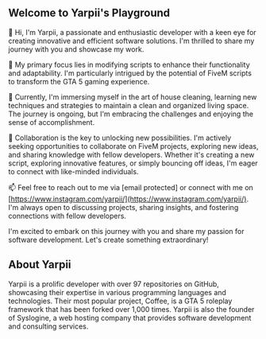 ## Welcome to Yarpii's Playground

👋 Hi, I'm Yarpii, a passionate and enthusiastic developer with a keen eye for creating innovative and efficient software solutions. I'm thrilled to share my journey with you and showcase my work.

👀 My primary focus lies in modifying scripts to enhance their functionality and adaptability. I'm particularly intrigued by the potential of FiveM scripts to transform the GTA 5 gaming experience.

🌱 Currently, I'm immersing myself in the art of house cleaning, learning new techniques and strategies to maintain a clean and organized living space. The journey is ongoing, but I'm embracing the challenges and enjoying the sense of accomplishment.

💞️ Collaboration is the key to unlocking new possibilities. I'm actively seeking opportunities to collaborate on FiveM projects, exploring new ideas, and sharing knowledge with fellow developers. Whether it's creating a new script, exploring innovative features, or simply bouncing off ideas, I'm eager to connect with like-minded individuals.

📫 Feel free to reach out to me via [email protected] or connect with me on [https://www.instagram.com/yarpii/](https://www.instagram.com/yarpii/). I'm always open to discussing projects, sharing insights, and fostering connections with fellow developers.

I'm excited to embark on this journey with you and share my passion for software development. Let's create something extraordinary!

## About Yarpii

Yarpii is a prolific developer with over 97 repositories on GitHub, showcasing their expertise in various programming languages and technologies. Their most popular project, Coffee, is a GTA 5 roleplay framework that has been forked over 1,000 times. Yarpii is also the founder of Syslogine, a web hosting company that provides software development and consulting services.
